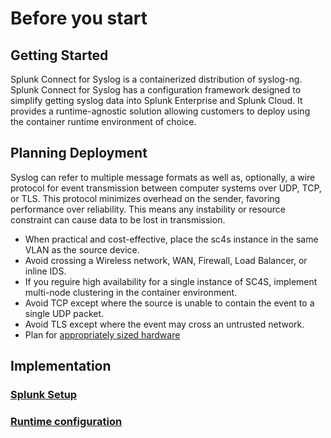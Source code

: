# Before you start

## Getting Started

Splunk Connect for Syslog is a containerized distribution of syslog-ng. Splunk Connect for Syslog has a configuration framework
designed to simplify getting syslog data into Splunk Enterprise and Splunk Cloud. It provides a runtime-agnostic solution allowing customers to deploy using the container runtime environment of choice.


## Planning Deployment

Syslog can refer to multiple message formats as well as, optionally, a wire protocol for
event transmission between computer systems over UDP, TCP, or TLS. This protocol minimizes
overhead on the sender, favoring performance over reliability. This means any instability
or resource constraint can cause data to be lost in transmission.

* When practical and cost-effective, place the sc4s instance in the same VLAN as the source device.
* Avoid crossing a Wireless network, WAN, Firewall, Load Balancer, or inline IDS.
* If you reguire high availability for a single instance of SC4S, implement multi-node clustering in the container
environment.
* Avoid TCP except where the source is unable to contain the event to a single UDP packet.
* Avoid TLS except where the event may cross an untrusted network.
* Plan for [appropriately sized hardware](../performance.md)


## Implementation

### [Splunk Setup](getting-started-splunk-setup.md)

### [Runtime configuration](getting-started-runtime-configuration.md)
